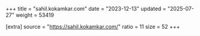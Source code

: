 +++
title = "sahil.kokamkar.com"
date = "2023-12-13"
updated = "2025-07-27"
weight = 53419

[extra]
source = "https://sahil.kokamkar.com/"
ratio = 11
size = 52
+++
